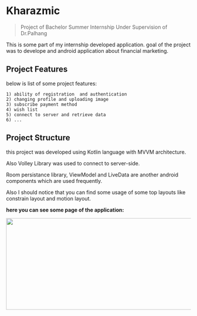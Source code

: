 # Kharazmic
> Project of Bachelor Summer Internship
Under Supervision of  Dr.Palhang


This is some part of my internship developed application.
goal of the project was to develope and android application about financial marketing.



## Project Features
below is list of some project features:

    1) ability of registration  and authentication
    2) changing profile and uploading image
    3) subscribe payment method
    4) wish list
    5) connect to server and retrieve data
    6) ...

## Project Structure
this project was developed using Kotlin language with MVVM architecture.

Also Volley Library was used to connect to server-side.

Room persistance library, ViewModel and LiveData are another android components which are used frequently.

Also I should notice that you can find some usage of some top layouts like constrain layout and motion layout.

**here you can see some page of the application:**

 <p align="center">
 <img width="1000" height="250" src="https://uupload.ir/files/5sqv_all2.jpg">
 </p>

